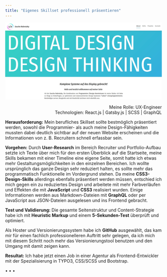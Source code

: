 ```yaml
---
title: "Eigenes Skillset professionell präsentieren"
---
```


![Neustart in Richtung Programmieren](../images/WebsiteMockup_UIUXDesign.jpg)

<p style="font-size: var(--fs-small-text);text-align: right;">Meine Rolle: UX-Engineer<br/>
Technologien: React.js | Gatsby.js | SCSS | GraphQL</p>

**Herausforderung:** Mein berufliches Skillset sollte bestmöglich präsentiert werden, sowohl die Programmier- als auch meine Design-Fähigkeiten mussten dabei deutlich sichtbar auf der neuen Website erscheinen und die Informationen von z. B. Recruitern schnell erfassbar sein.

**Vorgehen:** Durch **User-Research** im Bereich Recruiter und Portfolio-Aufbau setzte ich Texte über mich für den ersten Überblick auf die Startseite, meine Skills bekamen mit einer Timeline eine eigene Seite, somit hatte ich etwas mehr Gestaltungsmöglichkeiten in den einzelnen Bereichen. Ich wollte ursprünglich das ganze Design sehr reduziert halten, es sollte mehr das programmatisch Funktionelle im Vordergrund stehen. Da meine **CSS3-Design-Skills** allerdings ebenfalls präsentiert werden müssen, entschied ich mich gegen ein zu reduziertes Design und arbeitete mit mehr Farbverläufen und Effekten die mit **JavaScript** und **CSS3** realisiert wurden. Einige Informationen werden aus Markdown-Dateien mit **GraphQL** oder per JavaScript aus JSON-Dateien ausgelesen und ins Frontend gebracht.

**Test und Validierung:** Die gesamte Seitenstruktur und Content-Strategie habe ich mit **Heuristic Markup** und einem **5-Sekunden-Test** überprüft und optimiert.

Als Hoster und Versionierungssystem habe ich **GitHub** ausgewählt, das kam mir für einen fachlich professionelleren Auftritt sehr gelegen, da ich mich mit diesem Schritt noch mehr das Versionierungstool benutzen und den Umgang mit damit zeigen kann.

**Resultat:** Ich habe jetzt einen Job in einer Agentur als Frontend-Entwickler mit der Spezialisierung in TYPO3, CSS/SCSS und Bootstrap.

<p>&bull; &bull; &bull;</p>
